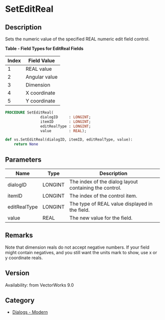 # SetEditReal

## Description
Sets the numeric value of the specified REAL numeric edit field control.

**Table - Field Types for EditReal Fields**

| Index | Field Value   |
|-------|--------------|
| 1     | REAL value   |
| 2     | Angular value|
| 3     | Dimension    |
| 4     | X coordinate |
| 5     | Y coordinate |

```pascal
PROCEDURE SetEditReal(
				dialogID     : LONGINT;
				itemID       : LONGINT;
				editRealType : LONGINT;
				value        : REAL);
```

```python
def vs.SetEditReal(dialogID, itemID, editRealType, value):
    return None
```

## Parameters
|Name|Type|Description|
|---|---|---|
|dialogID|LONGINT|The index of the dialog layout containing the control.|
|itemID|LONGINT|The index of the control item.|
|editRealType|LONGINT|The type of REAL value displayed in the field.|
|value|REAL|The new value for the field.|

## Remarks
Note that dimension reals do not accept negative numbers. If your field might contain negatives, and you still want the units mark to show, use x or y coordinate reals.

## Version
Availability: from VectorWorks 9.0

## Category
* [Dialogs - Modern](../Categories/Dialogs%20-%20Modern.md)
